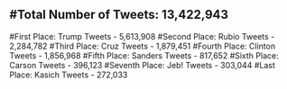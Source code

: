#Total Number of Tweets: 13,422,943 
---
#First Place: Trump Tweets - 5,613,908
#Second Place: Rubio Tweets - 2,284,782
#Third Place: Cruz Tweets - 1,879,451
#Fourth Place: Clinton Tweets - 1,856,968
#Fifth Place: Sanders Tweets - 817,652
#Sixth Place: Carson Tweets - 396,123
#Seventh Place: Jeb! Tweets - 303,044
#Last Place: Kasich Tweets - 272,033
